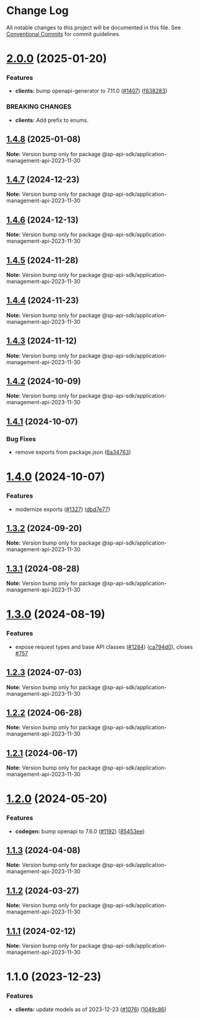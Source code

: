 # Change Log

All notable changes to this project will be documented in this file.
See [Conventional Commits](https://conventionalcommits.org) for commit guidelines.

# [2.0.0](https://github.com/bizon/selling-partner-api-sdk/compare/@sp-api-sdk/application-management-api-2023-11-30@1.4.8...@sp-api-sdk/application-management-api-2023-11-30@2.0.0) (2025-01-20)

### Features

* **clients:** bump openapi-generator to 7.11.0 ([#1407](https://github.com/bizon/selling-partner-api-sdk/issues/1407)) ([f838283](https://github.com/bizon/selling-partner-api-sdk/commit/f838283172bb7acc895cdecadeddbe9879c07ba6))

### BREAKING CHANGES

* **clients:** Add prefix to enums.

## [1.4.8](https://github.com/bizon/selling-partner-api-sdk/compare/@sp-api-sdk/application-management-api-2023-11-30@1.4.7...@sp-api-sdk/application-management-api-2023-11-30@1.4.8) (2025-01-08)

**Note:** Version bump only for package @sp-api-sdk/application-management-api-2023-11-30

## [1.4.7](https://github.com/bizon/selling-partner-api-sdk/compare/@sp-api-sdk/application-management-api-2023-11-30@1.4.6...@sp-api-sdk/application-management-api-2023-11-30@1.4.7) (2024-12-23)

**Note:** Version bump only for package @sp-api-sdk/application-management-api-2023-11-30

## [1.4.6](https://github.com/bizon/selling-partner-api-sdk/compare/@sp-api-sdk/application-management-api-2023-11-30@1.4.5...@sp-api-sdk/application-management-api-2023-11-30@1.4.6) (2024-12-13)

**Note:** Version bump only for package @sp-api-sdk/application-management-api-2023-11-30

## [1.4.5](https://github.com/bizon/selling-partner-api-sdk/compare/@sp-api-sdk/application-management-api-2023-11-30@1.4.4...@sp-api-sdk/application-management-api-2023-11-30@1.4.5) (2024-11-28)

**Note:** Version bump only for package @sp-api-sdk/application-management-api-2023-11-30

## [1.4.4](https://github.com/bizon/selling-partner-api-sdk/compare/@sp-api-sdk/application-management-api-2023-11-30@1.4.3...@sp-api-sdk/application-management-api-2023-11-30@1.4.4) (2024-11-23)

**Note:** Version bump only for package @sp-api-sdk/application-management-api-2023-11-30

## [1.4.3](https://github.com/bizon/selling-partner-api-sdk/compare/@sp-api-sdk/application-management-api-2023-11-30@1.4.2...@sp-api-sdk/application-management-api-2023-11-30@1.4.3) (2024-11-12)

**Note:** Version bump only for package @sp-api-sdk/application-management-api-2023-11-30

## [1.4.2](https://github.com/bizon/selling-partner-api-sdk/compare/@sp-api-sdk/application-management-api-2023-11-30@1.4.1...@sp-api-sdk/application-management-api-2023-11-30@1.4.2) (2024-10-09)

**Note:** Version bump only for package @sp-api-sdk/application-management-api-2023-11-30

## [1.4.1](https://github.com/bizon/selling-partner-api-sdk/compare/@sp-api-sdk/application-management-api-2023-11-30@1.4.0...@sp-api-sdk/application-management-api-2023-11-30@1.4.1) (2024-10-07)

### Bug Fixes

* remove exports from package.json ([6a34763](https://github.com/bizon/selling-partner-api-sdk/commit/6a347634f8089f511a393ad481a93796431e8947))

# [1.4.0](https://github.com/bizon/selling-partner-api-sdk/compare/@sp-api-sdk/application-management-api-2023-11-30@1.3.2...@sp-api-sdk/application-management-api-2023-11-30@1.4.0) (2024-10-07)

### Features

* modernize exports ([#1327](https://github.com/bizon/selling-partner-api-sdk/issues/1327)) ([dbd7e77](https://github.com/bizon/selling-partner-api-sdk/commit/dbd7e77ebe5d64131a46671df332fdf66f8b0e0c))

## [1.3.2](https://github.com/bizon/selling-partner-api-sdk/compare/@sp-api-sdk/application-management-api-2023-11-30@1.3.1...@sp-api-sdk/application-management-api-2023-11-30@1.3.2) (2024-09-20)

**Note:** Version bump only for package @sp-api-sdk/application-management-api-2023-11-30

## [1.3.1](https://github.com/bizon/selling-partner-api-sdk/compare/@sp-api-sdk/application-management-api-2023-11-30@1.3.0...@sp-api-sdk/application-management-api-2023-11-30@1.3.1) (2024-08-28)

**Note:** Version bump only for package @sp-api-sdk/application-management-api-2023-11-30

# [1.3.0](https://github.com/bizon/selling-partner-api-sdk/compare/@sp-api-sdk/application-management-api-2023-11-30@1.2.3...@sp-api-sdk/application-management-api-2023-11-30@1.3.0) (2024-08-19)

### Features

* expose request types and base API classes ([#1284](https://github.com/bizon/selling-partner-api-sdk/issues/1284)) ([ca794d0](https://github.com/bizon/selling-partner-api-sdk/commit/ca794d023bcb7b0177de0fdae93ae1aaa7ac3670)), closes [#757](https://github.com/bizon/selling-partner-api-sdk/issues/757)

## [1.2.3](https://github.com/bizon/selling-partner-api-sdk/compare/@sp-api-sdk/application-management-api-2023-11-30@1.2.2...@sp-api-sdk/application-management-api-2023-11-30@1.2.3) (2024-07-03)

**Note:** Version bump only for package @sp-api-sdk/application-management-api-2023-11-30

## [1.2.2](https://github.com/bizon/selling-partner-api-sdk/compare/@sp-api-sdk/application-management-api-2023-11-30@1.2.1...@sp-api-sdk/application-management-api-2023-11-30@1.2.2) (2024-06-28)

**Note:** Version bump only for package @sp-api-sdk/application-management-api-2023-11-30

## [1.2.1](https://github.com/bizon/selling-partner-api-sdk/compare/@sp-api-sdk/application-management-api-2023-11-30@1.2.0...@sp-api-sdk/application-management-api-2023-11-30@1.2.1) (2024-06-17)

**Note:** Version bump only for package @sp-api-sdk/application-management-api-2023-11-30

# [1.2.0](https://github.com/bizon/selling-partner-api-sdk/compare/@sp-api-sdk/application-management-api-2023-11-30@1.1.3...@sp-api-sdk/application-management-api-2023-11-30@1.2.0) (2024-05-20)

### Features

* **codegen:** bump openapi to 7.6.0 ([#1192](https://github.com/bizon/selling-partner-api-sdk/issues/1192)) ([85453ee](https://github.com/bizon/selling-partner-api-sdk/commit/85453ee82ef861547ddc34254a28a59aac6ccc96))

## [1.1.3](https://github.com/bizon/selling-partner-api-sdk/compare/@sp-api-sdk/application-management-api-2023-11-30@1.1.2...@sp-api-sdk/application-management-api-2023-11-30@1.1.3) (2024-04-08)

**Note:** Version bump only for package @sp-api-sdk/application-management-api-2023-11-30

## [1.1.2](https://github.com/bizon/selling-partner-api-sdk/compare/@sp-api-sdk/application-management-api-2023-11-30@1.1.1...@sp-api-sdk/application-management-api-2023-11-30@1.1.2) (2024-03-27)

**Note:** Version bump only for package @sp-api-sdk/application-management-api-2023-11-30

## [1.1.1](https://github.com/bizon/selling-partner-api-sdk/compare/@sp-api-sdk/application-management-api-2023-11-30@1.1.0...@sp-api-sdk/application-management-api-2023-11-30@1.1.1) (2024-02-12)

**Note:** Version bump only for package @sp-api-sdk/application-management-api-2023-11-30

# 1.1.0 (2023-12-23)

### Features

* **clients:** update models as of 2023-12-23 ([#1076](https://github.com/bizon/selling-partner-api-sdk/issues/1076)) ([1049c86](https://github.com/bizon/selling-partner-api-sdk/commit/1049c869f917aebf4069238caa904d66fdfa8aad))

